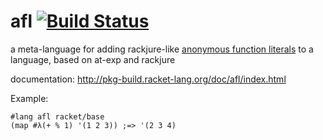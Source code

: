 afl [![Build Status](https://travis-ci.org/AlexKnauth/afl.png?branch=master)](https://travis-ci.org/AlexKnauth/afl)
===

a meta-language for adding rackjure-like [anonymous function literals](http://www.greghendershott.com/rackjure/index.html#%28part._func-lit%29) to a language, based on at-exp and rackjure

documentation: http://pkg-build.racket-lang.org/doc/afl/index.html

Example:
```racket
#lang afl racket/base
(map #λ(+ % 1) '(1 2 3)) ;=> '(2 3 4)
```
